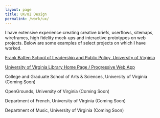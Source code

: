 ```yaml
---
layout: page
title: UX/UI Design
permalink: /work/ux/
---
```



I have extensive experience creating creative briefs, userflows, sitemaps, wireframes, high fidelity mock-ups and interactive prototypes on web projects. Below are some examples of select projects on which I have worked.

<a href="batten/">Frank Batten School of Leadership and Public Policy, University of Virginia</a>

<a href="uvalibrary/">University of Virginia Library Home Page / Progressive Web App</a>

College and Graduate School of Arts & Sciences, University of Virginia (Coming Soon)

OpenGrounds, University of Virginia (Coming Soon)

Department of French, University of Virginia  (Coming Soon)

Department of Music, University of Virginia  (Coming Soon)
